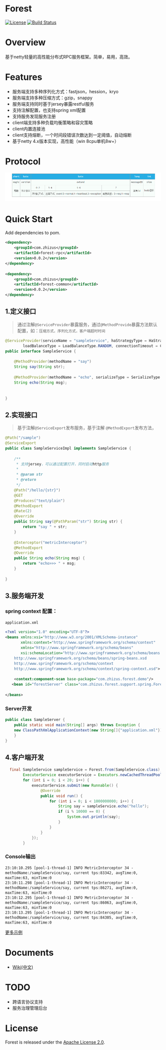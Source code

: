 # Forest
[![License](https://img.shields.io/badge/License-Apache%202.0-blue.svg)](https://github.com/dempeZheng/forest/blob/master/LICENSE)
[![Build Status](https://img.shields.io/travis/dempeZheng/forest/master.svg?label=Build)](https://travis-ci.org/dempeZheng/forest)

# Overview
基于netty轻量的高性能分布式RPC服务框架。简单，易用，高效。

# Features
- 服务端支持多种序列化方式：fastjson，hession，kryo
- 服务端支持多种压缩方式：gzip，snappy
- 服务端支持同时基于jersey暴露restful服务
- 支持注解配置，也支持spring xml配置
- 支持服务发现服务注册
- client端支持多种负载均衡策略和容灾策略
- client内置连接池
- client支持熔断，一个时间段错误次数达到一定阈值，自动熔断
- 基于netty 4.x版本实现，高性能（win 8cpu单机8w+）


# Protocol

![Alt text](./proto.png)


# Quick Start


Add dependencies to pom.

``` xml
<dependency>
    <groupId>com.zhizus</groupId>
    <artifactId>forest-rpc</artifactId>
    <version>0.0.2</version>
</dependency>

<dependency>
    <groupId>com.zhizus</groupId>
    <artifactId>forest-common</artifactId>
    <version>0.0.2</version>
</dependency>
```


## 1.定义接口

>通过注解`@ServiceProvider`暴露服务，通过`@MethodProvide`暴露方法默认配置，如：`压缩方式，序列化方式，客户端超时时间`

``` java
@ServiceProvider(serviceName = "sampleService", haStrategyType = HaStrategyType.FAIL_FAST,
        loadBalanceType = LoadBalanceType.RANDOM, connectionTimeout = Constants.CONNECTION_TIMEOUT)
public interface SampleService {

    @MethodProvider(methodName = "say")
    String say(String str);

    @MethodProvider(methodName = "echo", serializeType = SerializeType.Hession2, compressType = CompressType.None)
    String echo(String msg);


}
 ```

## 2.实现接口

>基于注解`@ServiceExport`发布服务，基于注解 `@MethodExport`发布方法，

``` java
@Path("/sample")
@ServiceExport
public class SampleServiceImpl implements SampleService {

    /**
     * 支持jersey，可以通过配置打开，同时启动http服务
     *
     * @param str
     * @return
     */
    @Path("/hello/{str}")
    @GET
    @Produces("text/plain")
    @MethodExport
    @Rate(2)
    @Override
    public String say(@PathParam("str") String str) {
        return "say " + str;
    }

    @Interceptor("metricInterceptor")
    @MethodExport
    @Override
    public String echo(String msg) {
        return "echo>>> " + msg;
    }

}

```

## 3.服务端开发

### spring context 配置：

`application.xml`

```xml
<?xml version="1.0" encoding="UTF-8"?>
<beans xmlns:xsi="http://www.w3.org/2001/XMLSchema-instance"
       xmlns:context="http://www.springframework.org/schema/context"
       xmlns="http://www.springframework.org/schema/beans"
       xsi:schemaLocation="http://www.springframework.org/schema/beans
	http://www.springframework.org/schema/beans/spring-beans.xsd
	http://www.springframework.org/schema/context
	http://www.springframework.org/schema/context/spring-context.xsd">

    <context:component-scan base-package="com.zhizus.forest.demo"/>
   <bean id="forestServer" class="com.zhizus.forest.support.spring.ForestServerBean"/>

</beans>
```

### Server开发

``` java
public class SampleServer {
    public static void main(String[] args) throws Exception {
	new ClassPathXmlApplicationContext(new String[]{"application.xml"});
    }
}

```

## 4.客户端开发

```java
  final SampleService sampleService = Forest.from(SampleService.class);
        ExecutorService executorService = Executors.newCachedThreadPool();
        for (int i = 0; i < 20; i++) {
            executorService.submit(new Runnable() {
                @Override
                public void run() {
                    for (int i = 0; i < 1000000000; i++) {
                        String say = sampleService.echo("hello");
                        if (i % 10000 == 0) {
                            System.out.println(say);
                        }
                    }
                }
            });
        }
```

### Console输出

```
23:10:10.295 [pool-1-thread-1] INFO MetricInterceptor 34 - methodName:/sampleService/say, current tps:83342, avgTime:0, maxTime:63, minTime:0
23:10:11.298 [pool-1-thread-1] INFO MetricInterceptor 34 - methodName:/sampleService/say, current tps:86271, avgTime:0, maxTime:63, minTime:0
23:10:12.295 [pool-1-thread-1] INFO MetricInterceptor 34 - methodName:/sampleService/say, current tps:86063, avgTime:0, maxTime:63, minTime:0
23:10:13.295 [pool-1-thread-1] INFO MetricInterceptor 34 - methodName:/sampleService/say, current tps:84305, avgTime:0, maxTime:63, minTime:0
```

[更多示例](https://github.com/dempeZheng/forestRPC/tree/master/forest-demo)


# Documents

* [Wiki(中文)](https://github.com/dempeZheng/forest/wiki/zh_quick_start)

# TODO

- 跨语言协议支持
- 服务治理管理后台

# License

Forest is released under the [Apache License 2.0](http://www.apache.org/licenses/LICENSE-2.0).





